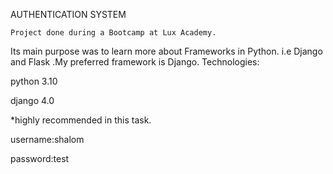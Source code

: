 AUTHENTICATION SYSTEM

    Project done during a Bootcamp at Lux Academy.
Its main purpose was to learn more about Frameworks in Python.
  i.e Django and Flask .My preferred framework is Django.
Technologies:

python 3.10

django 4.0

*highly recommended in this task.

username:shalom

password:test
